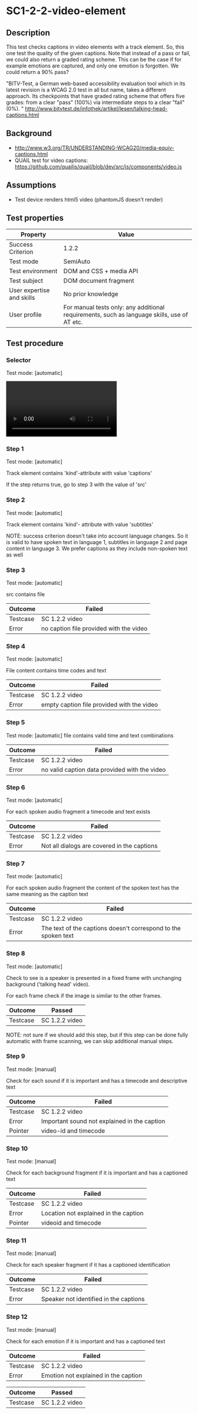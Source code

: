 # SC1-2-2-video-element

## Description

This test checks captions in video elements with a track element. So, this one test the quality of the given captions. Note that instead of a pass or fail, we could also return a graded rating scheme. This can be the case if for example emotions are captured, and only one emotion is forgotten. We could return a 90% pass?

"BITV-Test, a German web-based accessibility evaluation tool which in its latest revision is a WCAG 2.0 test in all but name, takes a different approach. Its checkpoints that have graded rating scheme that offers five grades: from a clear "pass" (100%) via intermediate steps to a clear "fail" (0%). "
http://www.bitvtest.de/infothek/artikel/lesen/talking-head-captions.html

## Background

- http://www.w3.org/TR/UNDERSTANDING-WCAG20/media-equiv-captions.html
- QUAIL test for video captions: https://github.com/quailjs/quail/blob/dev/src/js/components/video.js

## Assumptions

- Test device renders html5 video (phantomJS doesn't render)

## Test properties

| Property          | Value
|-------------------|----
| Success Criterion | 1.2.2
| Test mode         | SemiAuto
| Test environment  | DOM and CSS + media API
| Test subject      | DOM document fragment
|User expertise and skills | No prior knowledge
| User profile      | For manual tests only: any additional requirements, such as language skills, use of AT etc.

## Test procedure

### Selector

Test mode: [automatic]

<VIDEO> containing a TRACK attribute

### Step 1

Test mode: [automatic]

Track element contains 'kind'-attribute with value 'captions'

If the step returns true, go to step 3 with the value of 'src'

### Step 2

Test mode: [automatic]

Track element contains 'kind'- attribute with value 'subtitles'

NOTE: success criterion doesn't take into account language changes. So it is valid to have spoken text in language 1, subtitles in language 2 and page content in language 3. We prefer captions as they include non-spoken text as well

### Step 3

Test mode: [automatic]

src contains file

| Outcome  | Failed
|----------|-----
| Testcase | SC 1.2.2 video
| Error    | no caption file provided with the video

### Step 4

Test mode: [automatic]

File content contains time codes and text

| Outcome  | Failed
|----------|-----
| Testcase | SC 1.2.2 video
| Error    | empty caption file provided with the video

### Step 5

Test mode: [automatic]
file contains valid time and text combinations

| Outcome  | Failed
|----------|-----
| Testcase | SC 1.2.2 video
| Error    | no valid caption data provided with the video

### Step 6

Test mode: [automatic]

For each spoken audio fragment a timecode and text exists

| Outcome  | Failed
|----------|-----
| Testcase | SC 1.2.2 video
| Error    | Not all dialogs are covered in the captions

### Step 7

Test mode: [automatic]

For each spoken audio fragment the content of the spoken text has the same meaning as the caption text

| Outcome  | Failed
|----------|-----
| Testcase | SC 1.2.2 video
| Error    | The text of the captions doesn't correspond to the spoken text

### Step 8

Test mode: [automatic]

Check to see is a speaker is presented in a fixed frame with unchanging background ('talking head' video).

For each frame check if the image is similar to the other frames.

| Outcome  | Passed
|----------|-----
| Testcase | SC 1.2.2 video

NOTE: not sure if we should add this step, but if this step can be done fully automatic with frame scanning, we can skip additional manual steps.

### Step 9

Test mode: [manual]

Check for each sound if it is important and has a timecode and descriptive text

| Outcome  | Failed
|----------|-----
| Testcase | SC 1.2.2 video
| Error    | Important sound not explained in the caption
| Pointer  | video-id and timecode

### Step 10

Test mode: [manual]

Check for each background fragment if it is important and has a captioned text

| Outcome  | Failed
|----------|-----
| Testcase | SC 1.2.2 video
| Error    | Location not explained in the caption
| Pointer  | videoid and timecode

### Step 11

Test mode: [manual]

Check for each speaker fragment if it has a captioned identification

| Outcome  | Failed
|----------|-----
| Testcase | SC 1.2.2 video
| Error    | Speaker not identified in the captions

### Step 12

Test mode: [manual]

Check for each emotion if it is important and has a captioned text

| Outcome  | Failed
|----------|-----
| Testcase | SC 1.2.2 video
| Error    | Emotion not explained in the caption

| Outcome  | Passed
|----------|-----
| Testcase | SC 1.2.2 video

